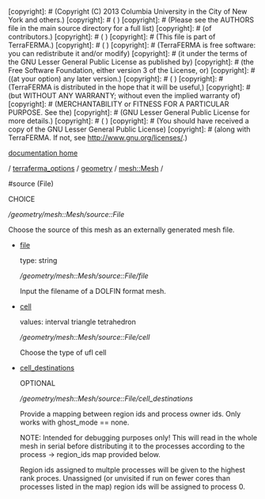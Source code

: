 [copyright]: # (Copyright (C) 2013 Columbia University in the City of New York and others.)
[copyright]: # ( )
[copyright]: # (Please see the AUTHORS file in the main source directory for a full list)
[copyright]: # (of contributors.)
[copyright]: # ( )
[copyright]: # (This file is part of TerraFERMA.)
[copyright]: # ( )
[copyright]: # (TerraFERMA is free software: you can redistribute it and/or modify)
[copyright]: # (it under the terms of the GNU Lesser General Public License as published by)
[copyright]: # (the Free Software Foundation, either version 3 of the License, or)
[copyright]: # ((at your option) any later version.)
[copyright]: # ( )
[copyright]: # (TerraFERMA is distributed in the hope that it will be useful,)
[copyright]: # (but WITHOUT ANY WARRANTY; without even the implied warranty of)
[copyright]: # (MERCHANTABILITY or FITNESS FOR A PARTICULAR PURPOSE. See the)
[copyright]: # (GNU Lesser General Public License for more details.)
[copyright]: # ( )
[copyright]: # (You should have received a copy of the GNU Lesser General Public License)
[copyright]: # (along with TerraFERMA. If not, see <http://www.gnu.org/licenses/>.)

[documentation home](Documentation)

/ [terraferma_options](../../../terraferma_options.md) / [geometry](../../geometry.md) / [mesh::Mesh](../mesh__Mesh.md) /

#source (File)

CHOICE 

*/geometry/mesh::Mesh/source::File*

Choose the source of this mesh as an externally generated mesh file.

* [file](source__File/file.md "child")

    type: string

    */geometry/mesh::Mesh/source::File/file*

    Input the filename of a DOLFIN format mesh. 

* [cell](source__File/cell.md "child")

    values: interval triangle tetrahedron

    */geometry/mesh::Mesh/source::File/cell*

    Choose the type of ufl cell

* [cell_destinations](source__File/cell_destinations.md "child")

    OPTIONAL 

    */geometry/mesh::Mesh/source::File/cell_destinations*

    Provide a mapping between region ids and process owner ids.  Only works with ghost_mode == none.
    
    NOTE: Intended for debugging purposes only!  This will read in the whole mesh in serial 
    before distributing it to the processes according to the process -> region_ids map provided
    below.
    
    Region ids assigned to multple processes will be given to the highest rank proces.  Unassigned 
    (or unvisited if run on fewer cores than processes listed in the map) region ids will be assigned
    to process 0.

[autogenerated]: # (This file was automatically generated from the schema file:/home/cwilson/repos/github/TerraFERMA/TerraFERMA/buckettools/schemas/geometry.rng.)

